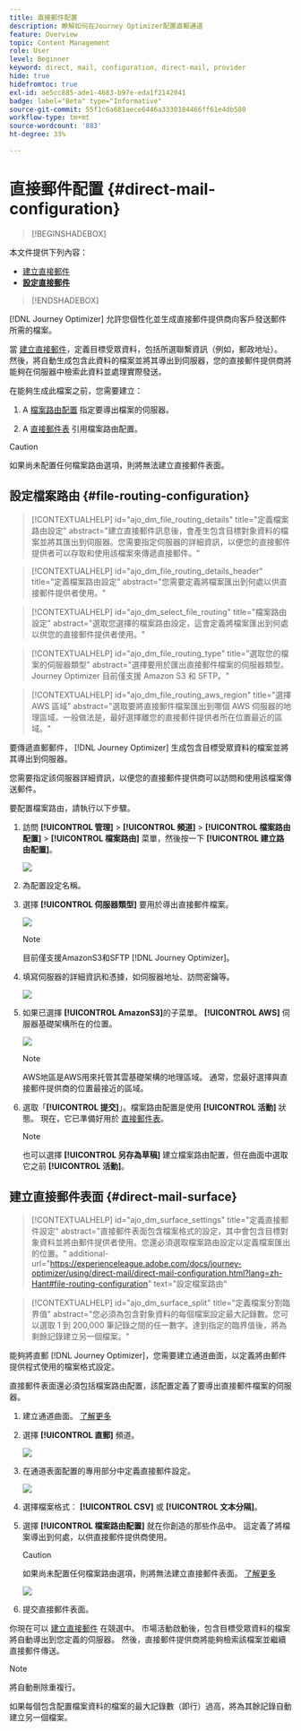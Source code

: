 ```yaml
---
title: 直接郵件配置
description: 瞭解如何在Journey Optimizer配置直郵通道
feature: Overview
topic: Content Management
role: User
level: Beginner
keyword: direct, mail, configuration, direct-mail, provider
hide: true
hidefromtoc: true
exl-id: ae5cc885-ade1-4683-b97e-eda1f2142041
badge: label="Beta" type="Informative"
source-git-commit: 55f1c6a681aece6446a3330184466ff61e4db580
workflow-type: tm+mt
source-wordcount: '883'
ht-degree: 33%

---
```


# 直接郵件配置 {#direct-mail-configuration}

>[!BEGINSHADEBOX]

本文件提供下列內容：

* [建立直接郵件](create-direct-mail.md)
* **[設定直接郵件](direct-mail-configuration.md)**

>[!ENDSHADEBOX]

[!DNL Journey Optimizer] 允許您個性化並生成直接郵件提供商向客戶發送郵件所需的檔案。

當 [建立直接郵件](../direct-mail/create-direct-mail.md)，定義目標受眾資料，包括所選聯繫資訊（例如，郵政地址）。 然後，將自動生成包含此資料的檔案並將其導出到伺服器，您的直接郵件提供商將能夠在伺服器中檢索此資料並處理實際發送。

在能夠生成此檔案之前，您需要建立：

1. A [檔案路由配置](#file-routing-configuration) 指定要導出檔案的伺服器。

1. A [直接郵件表](#direct-mail-surface) 引用檔案路由配置。

>[!CAUTION]
>
>如果尚未配置任何檔案路由選項，則將無法建立直接郵件表面。

## 設定檔案路由 {#file-routing-configuration}

>[!CONTEXTUALHELP]
>id="ajo_dm_file_routing_details"
>title="定義檔案路由設定"
>abstract="建立直接郵件訊息後，會產生包含目標對象資料的檔案並將其匯出到伺服器。您需要指定伺服器的詳細資訊，以便您的直接郵件提供者可以存取和使用該檔案來傳遞直接郵件。"

<!--
>additional-url="https://experienceleague.adobe.com/docs/journey-optimizer/using/direct-mail/create-direct-mail.html" text="Create a direct mail message"-->

>[!CONTEXTUALHELP]
>id="ajo_dm_file_routing_details_header"
>title="定義檔案路由設定"
>abstract="您需要定義將檔案匯出到何處以供直接郵件提供者使用。"

>[!CONTEXTUALHELP]
>id="ajo_dm_select_file_routing"
>title="檔案路由設定"
>abstract="選取您選擇的檔案路由設定，這會定義將檔案匯出到何處以供您的直接郵件提供者使用。"

>[!CONTEXTUALHELP]
>id="ajo_dm_file_routing_type"
>title="選取您的檔案的伺服器類型"
>abstract="選擇要用於匯出直接郵件檔案的伺服器類型。Journey Optimizer 目前僅支援 Amazon S3 和 SFTP。"

>[!CONTEXTUALHELP]
>id="ajo_dm_file_routing_aws_region"
>title="選擇 AWS 區域"
>abstract="選取要將直接郵件檔案匯出到哪個 AWS 伺服器的地理區域。一般做法是，最好選擇離您的直接郵件提供者所在位置最近的區域。"

要傳遞直郵郵件， [!DNL Journey Optimizer] 生成包含目標受眾資料的檔案並將其導出到伺服器。

您需要指定該伺服器詳細資訊，以便您的直接郵件提供商可以訪問和使用該檔案傳送郵件。

要配置檔案路由，請執行以下步驟。

1. 訪問 **[!UICONTROL 管理]** > **[!UICONTROL 頻道]** > **[!UICONTROL 檔案路由配置]** > **[!UICONTROL 檔案路由]** 菜單，然後按一下 **[!UICONTROL 建立路由配置]**。

   ![](assets/file-routing-config-button.png)

1. 為配置設定名稱。

1. 選擇 **[!UICONTROL 伺服器類型]** 要用於導出直接郵件檔案。

   ![](assets/file-routing-config-type.png)

   >[!NOTE]
   >
   >目前僅支援AmazonS3和SFTP [!DNL Journey Optimizer]。

1. 填寫伺服器的詳細資訊和憑據，如伺服器地址、訪問密鑰等。

   ![](assets/file-routing-config-sftp-details.png)

1. 如果已選擇 **[!UICONTROL AmazonS3]**&#x200B;的子菜單。 **[!UICONTROL AWS]** 伺服器基礎架構所在的位置。

   ![](assets/file-routing-config-aws-region.png)

   >[!NOTE]
   >
   >AWS地區是AWS用來托管其雲基礎架構的地理區域。 通常，您最好選擇與直接郵件提供商的位置最接近的區域。

1. 選取「**[!UICONTROL 提交]**」。檔案路由配置是使用 **[!UICONTROL 活動]** 狀態。 現在，它已準備好用於 [直接郵件表](#direct-mail-surface)。

   >[!NOTE]
   >
   >也可以選擇 **[!UICONTROL 另存為草稿]** 建立檔案路由配置，但在曲面中選取它之前 **[!UICONTROL 活動]**。

## 建立直接郵件表面 {#direct-mail-surface}

>[!CONTEXTUALHELP]
>id="ajo_dm_surface_settings"
>title="定義直接郵件設定"
>abstract="直接郵件表面包含檔案格式的設定，其中會包含目標對象資料並將由郵件提供者使用。您還必須選取檔案路由設定以定義檔案匯出的位置。"
>additional-url="https://experienceleague.adobe.com/docs/journey-optimizer/using/direct-mail/direct-mail-configuration.html?lang=zh-Hant#file-routing-configuration" text="設定檔案路由"

<!--
>[!CONTEXTUALHELP]
>id="ajo_dm_surface_sort"
>title="Define the sort order"
>abstract="If you select this option, the sort will be by profile ID, ascending or descending. If you unselect it, the sorting configuration defined when creating the direct mail message within a journey or a campaign."-->

>[!CONTEXTUALHELP]
>id="ajo_dm_surface_split"
>title="定義檔案分割臨界值"
>abstract="您必須為包含對象資料的每個檔案設定最大記錄數。您可以選取 1 到 200,000 筆記錄之間的任一數字。達到指定的臨界值後，將為剩餘記錄建立另一個檔案。"

能夠將直郵 [!DNL Journey Optimizer]，您需要建立通道曲面，以定義將由郵件提供程式使用的檔案格式設定。

直接郵件表面還必須包括檔案路由配置，該配置定義了要導出直接郵件檔案的伺服器。

1. 建立通道曲面。 [了解更多](../configuration/channel-surfaces.md)

1. 選擇 **[!UICONTROL 直郵]** 頻道。

   ![](assets/surface-direct-mail-channel.png)

1. 在通道表面配置的專用部分中定義直接郵件設定。

   ![](assets/surface-direct-mail-settings.png)

   <!--![](assets/surface-direct-mail-settings-with-insertion.png)-->

1. 選擇檔案格式： **[!UICONTROL CSV]** 或 **[!UICONTROL 文本分隔]**。

1. 選擇 **[!UICONTROL 檔案路由配置]** 就在你創造的那些作品中。 這定義了將檔案導出到何處，以供直接郵件提供商使用。

   >[!CAUTION]
   >
   >如果尚未配置任何檔案路由選項，則將無法建立直接郵件表面。 [了解更多](#file-routing-configuration)

   ![](assets/surface-direct-mail-file-routing.png)

   <!--![](assets/surface-direct-mail-file-routing-with-insertion.png)-->

1. 提交直接郵件表面。

你現在可以 [建立直接郵件](../direct-mail/create-direct-mail.md) 在競選中。 市場活動啟動後，包含目標受眾資料的檔案將自動導出到您定義的伺服器。 然後，直接郵件提供商將能夠檢索該檔案並繼續直接郵件傳送。

>[!NOTE]
>
>將自動刪除重複行。
>
>如果每個包含配置檔案資料的檔案的最大記錄數（即行）過高，將為其餘記錄自動建立另一個檔案。

<!--
    In the **[!UICONTROL Insertion]** section, you can choose to automatically remove duplicate rows.

    Define the maximum number of records (i.e. rows) for each file containing profile data. After the specified threshold is reached, another file will be created for the remaining records.

    ![](assets/surface-direct-mail-split.png)

    For example, if there are 100,000 records in the file and the threshold limit is set to 60,000, the records will be split into two files. The first file will contain 60,000 rows, and the second file will contain the remaining 40,000 rows.

    >[!NOTE]
    >
    >NOTE You can set any number between 1 and 200,000 records, meaning each file must contain at least 1 row and no more than 200,000 rows.

-->